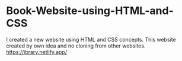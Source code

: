 # Book-Website-using-HTML-and-CSS
I created a new website using HTML and CSS concepts. This website created by own idea and no cloning from other websites. 
https://ibrary.netlify.app/

